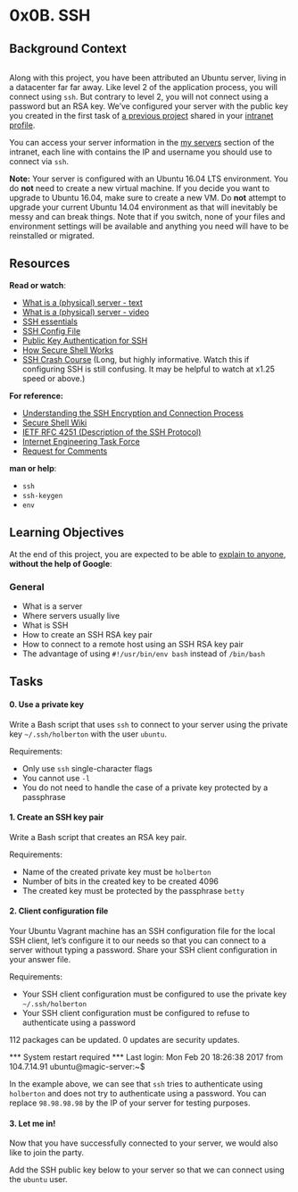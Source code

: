 <h1 class="gap">0x0B. SSH</h1>

<h2>Background Context</h2>

<p><img src="https://s3.amazonaws.com/intranet-projects-files/holbertonschool-sysadmin_devops/244/zPVRKhPsUP5lK.gif" alt="" style=""></p>

<p>Along with this project, you have been attributed an Ubuntu server, living in a datacenter far far away.  Like level 2 of the application process, you will connect using <code>ssh</code>. But contrary to level 2, you will not connect using a password but an RSA key. We’ve configured your server with the public key you created in the first task of <a href="/rltoken/LZ_8pMANOAmpn5-tiwqiJQ" title="a previous project" target="_blank">a previous project</a> shared in your <a href="/rltoken/l4Ao4ESbI_hMB6s4mjBKRw" title="intranet profile" target="_blank">intranet profile</a>.</p>

<p>You can access your server information in the <a href="/rltoken/owYhGMuyPTY4OyvSGJljGQ" title="my servers" target="_blank">my servers</a> section of the intranet, each line with contains the IP and username you should use to connect via <code>ssh</code>.</p>

<p><strong>Note:</strong> Your server is configured with an Ubuntu 16.04 LTS environment. You do <strong>not</strong> need to create a new virtual machine. If you decide you want to upgrade to Ubuntu 16.04, make sure to create a new VM. Do <strong>not</strong> attempt to upgrade your current Ubuntu 14.04 environment as that will inevitably be messy and can break things. Note that if you switch, none of your files and environment settings will be available and anything you need will have to be reinstalled or migrated.</p>

<h2>Resources</h2>

<p><strong>Read or watch</strong>:</p>

<ul>
<li><a href="/rltoken/PXE-o9DWronMp4ETwADOpg" title="What is a (physical) server - text" target="_blank">What is a (physical) server - text</a> </li>
<li><a href="/rltoken/IfLc3lxSs4w5xdsFlRDPWw" title="What is a (physical) server - video" target="_blank">What is a (physical) server - video</a> </li>
<li><a href="/rltoken/qKJi0RXLqaCLkHLCLhiYNA" title="SSH essentials" target="_blank">SSH essentials</a> </li>
<li><a href="/rltoken/DNiFD9w9Gx0mnQk5nXbtjg" title="SSH Config File" target="_blank">SSH Config File</a></li>
<li><a href="/rltoken/ZBYjVLcJ-ck-CFjndgSDBw" title="Public Key Authentication for SSH" target="_blank">Public Key Authentication for SSH</a></li>
<li><a href="/rltoken/SW2m2e0KMA2K1dXk_0M0CA" title="How Secure Shell Works" target="_blank">How Secure Shell Works</a></li>
<li><a href="/rltoken/8N-RlUma9lwGfyZp1_C-Wg" title="SSH Crash Course" target="_blank">SSH Crash Course</a> (Long, but highly informative. Watch this if configuring SSH is still confusing. It may be helpful to watch at x1.25 speed or above.)</li>
</ul>

<p><strong>For reference:</strong></p>

<ul>
<li> <a href="/rltoken/6mtNBCxYkoBQJ2vJ6TcRYA" title="Understanding the SSH Encryption and Connection Process" target="_blank">Understanding the SSH Encryption and Connection Process</a></li>
<li><a href="/rltoken/c1Yj55AE6gGkDxpACdY1vg" title="Secure Shell Wiki" target="_blank">Secure Shell Wiki</a></li>
<li><a href="/rltoken/GXZWV9hhtZN1-WnRkRSoUg" title="IETF RFC 4251 (Description of the SSH Protocol)" target="_blank">IETF RFC 4251 (Description of the SSH Protocol)</a></li>
<li><a href="/rltoken/bH7JrEiKN4Q6-J58d9pAsw" title="Internet Engineering Task Force" target="_blank">Internet Engineering Task Force</a></li>
<li><a href="/rltoken/lDe2f7hVqQPPCNr5i2zE-g" title="Request for Comments" target="_blank">Request for Comments</a></li>
</ul>

<p><strong>man or help</strong>:</p>

<ul>
<li><code>ssh</code></li>
<li><code>ssh-keygen</code></li>
<li><code>env</code></li>
</ul>

<h2>Learning Objectives</h2>

<p>At the end of this project, you are expected to be able to <a href="/rltoken/yrpqgxdgQKwr3vYfhBpA_w" title="explain to anyone" target="_blank">explain to anyone</a>, <strong>without the help of Google</strong>:</p>

<h3>General</h3>

<ul>
<li>What is a server</li>
<li>Where servers usually live</li>
<li>What is SSH</li>
<li>How to create an SSH RSA key pair</li>
<li>How to connect to a remote host using an SSH RSA key pair</li>
<li>The advantage of using  <code>#!/usr/bin/env bash</code> instead of <code>/bin/bash</code> </li>
</ul>

<h2 class="gap">Tasks</h2>


  <h4 class="task">
    0. Use a private key
  </h4>


<p>Write a Bash script that uses <code>ssh</code> to connect to your server using the private key <code>~/.ssh/holberton</code> with the user <code>ubuntu</code>.</p>

<p>Requirements:</p>

<ul>
<li>Only use <code>ssh</code> single-character flags</li>
<li>You cannot use <code>-l</code></li>
<li>You do not need to handle the case of a private key protected by a passphrase</li>
</ul>

  <h4 class="task">
    1. Create an SSH key pair
  </h4>

<p>Write a Bash script that creates an RSA key pair.</p>

<p>Requirements:</p>

<ul>
<li>Name of the created private key must be <code>holberton</code></li>
<li>Number of bits in the created key to be created 4096</li>
<li>The created key must be protected by the passphrase <code>betty</code></li>
</ul>


 <h4 class="task">
    2. Client configuration file
</h4>

 <p>Your Ubuntu Vagrant machine has an SSH configuration file for the local SSH client, let’s configure it to our needs so that you can connect to a server without typing a password.
Share your SSH client configuration in your answer file.</p>

<p>Requirements:</p>

<ul>
<li>Your SSH client configuration must be configured to use the private key <code>~/.ssh/holberton</code></li>
<li>Your SSH client configuration must be configured to refuse to authenticate using a password</li>
</ul>

112 packages can be updated.
0 updates are security updates.


*** System restart required ***
Last login: Mon Feb 20 18:26:38 2017 from 104.7.14.91
ubuntu@magic-server:~$
</code></pre>

<p>In the example above, we can see that <code>ssh</code> tries to authenticate using <code>holberton</code> and does not try to authenticate using a password. You can replace <code>98.98.98.98</code> by the IP of your server for testing purposes.</p>

<h4 class="task">
    3. Let me in!
  </h4>

<p>Now that you have successfully connected to your server, we would also like to join the party.</p>

<p>Add the SSH public key below to your server so that we can connect using the <code>ubuntu</code> user.</p>

